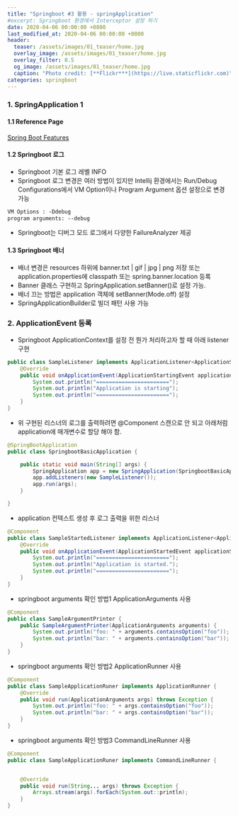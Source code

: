 ```yaml
---
title: "Springboot #3 활용 - springApplication"
#excerpt: Springboot 환경에서 Interceptor 설정 하기  
date: 2020-04-06 00:00:00 +0800
last_modified_at: 2020-04-06 00:00:00 +0800
header:
  teaser: /assets/images/01_teaser/home.jpg
  overlay_image: /assets/images/01_teaser/home.jpg
  overlay_filter: 0.5
  og_image: /assets/images/01_teaser/home.jpg
  caption: "Photo credit: [**Flickr***](https://live.staticflickr.com)"
categories: springboot
---
```


### 1. SpringApplication 1

#### 1.1 Reference Page

[Spring Boot Features](https://docs.spring.io/spring-boot/docs/current/reference/html/spring-boot-features.html#boot-features-spring-application)

#### 1.2 Springboot 로그
- Springboot 기본 로그 레벨 INFO
- Springboot 로그 변경은 여러 방법이 있지만 Intellij 환경에서는 
Run/Debug Configurations에서 VM Option이나 Program Argument 옵션 설정으로
변경 가능 
```xml
VM Options : -Ddebug
program arguments: --debug
```

- Springboot는 디버그 모드 로그에서 다양한 FailureAnalyzer 제공

#### 1.3 Springboot 배너
- 배너 변경은 resources 하위에 banner.txt | gif | jpg | png 저장 또는
application.properties에 classpath 또는 spring.banner.location 등록
- Banner 클래스 구현하고 SpringApplication.setBanner()로 설정 가능.
- 배너 끄는 방법은 application 객체에 setBanner(Mode.off) 설정
- SpringApplicationBuilder로 빌더 패턴 사용 가능

### 2. ApplicationEvent 등록

- Springboot ApplicationContext를 설정 전 뭔가 처리하고자 할 때 아래 listener 구현 

```java
public class SampleListener implements ApplicationListener<ApplicationStartingEvent> {
    @Override
    public void onApplicationEvent(ApplicationStartingEvent applicationStartingEvent) {
        System.out.println("=======================");
        System.out.println("Application is starting");
        System.out.println("=======================");
    }
}
```

- 위 구현된 리스너의 로그를 출력하려면 @Component 스캔으로 안 되고 아래처럼 application에 
매개변수로 할당 해야 함.

```java
@SpringBootApplication
public class SpringbootBasicApplication {

    public static void main(String[] args) {
        SpringApplication app = new SpringApplication(SpringbootBasicApplication.class);
        app.addListeners(new SampleListener());
        app.run(args);
    }

}
```

- application 컨텍스트 생성 후 로그 출력을 위한 리스너 

```java
@Component
public class SampleStartedListener implements ApplicationListener<ApplicationStartedEvent> {
    @Override
    public void onApplicationEvent(ApplicationStartedEvent applicationStartedEvent) {
        System.out.println("=======================");
        System.out.println("Application is started.");
        System.out.println("=======================");
    }
}
```
- springboot arguments 확인 방법1 ApplicationArguments 사용 

```java
@Component
public class SampleArgumentPrinter {
    public SampleArgumentPrinter(ApplicationArguments arguments) {
        System.out.println("foo: " + arguments.containsOption("foo"));
        System.out.println("bar: " + arguments.containsOption("bar"));
    }
}
```

- springboot arguments 확인 방법2 ApplicationRunner 사용 

```java
@Component
public class SampleApplicationRuner implements ApplicationRunner {
    @Override
    public void run(ApplicationArguments args) throws Exception {
        System.out.println("foo: " + args.containsOption("foo"));
        System.out.println("bar: " + args.containsOption("bar"));
    }
}
```

- springboot arguments 확인 방법3 CommandLineRunner 사용 

```java
@Component
public class SampleApplicationRuner implements CommandLineRunner {


    @Override
    public void run(String... args) throws Exception {
        Arrays.stream(args).forEach(System.out::println);
    }
}
```
